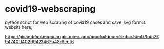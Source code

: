 # covid19-webscraping
 
python script for web scraping of covid19 cases and save .svg format. website here;
 
https://gisanddata.maps.arcgis.com/apps/opsdashboard/index.html#/bda7594740fd40299423467b48e9ecf6
